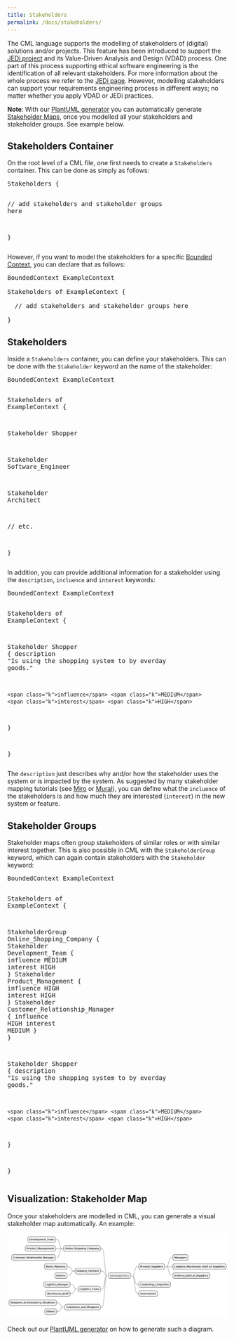 ```yaml
---
title: Stakeholders
permalink: /docs/stakeholders/
---
```


The CML language supports the modelling of stakeholders of (digital) solutions and/or projects. This feature has been introduced to support the [JEDi project](tbd) and its Value-Driven Analysis and Design (VDAD) process. One part of this process supporting ethical software engineering is the identification of all relevant stakeholders. For more information about the whole process we refer to the [JEDi page](tbd). However, modelling stakeholders can support your requirements engineering process in different ways; no matter whether you apply VDAD or JEDi practices.

**Note**: With our [PlantUML generator](/docs/plant-uml/) you can automatically generate [Stakeholder Maps](tbd), once you modelled all your stakeholders and stakeholder groups. See example below.

## Stakeholders Container
On the root level of a CML file, one first needs to create a `Stakeholders` container. This can be done as simply as follows:

<div class="highlight"><pre><span></span><span class="k">Stakeholders</span> {

  <span class="c1">// add stakeholders and stakeholder groups here</span>

}
</pre></div>

However, if you want to model the stakeholders for a specific [Bounded Context](/docs/bounded-context/), you can declare that as follows:

<pre class="highlight"><span class="k">BoundedContext</span> ExampleContext

<span class="k">Stakeholders</span> <span class="k">of</span> ExampleContext {

  <span class="c1">// add stakeholders and stakeholder groups here</span>

}
</pre>

## Stakeholders
Inside a `Stakeholders` container, you can define your stakeholders. This can be done with the `Stakeholder` keyword an the name of the stakeholder:

<div class="highlight"><div class="highlight"><pre><span></span><span class="k">BoundedContext</span> <span class="n">ExampleContext</span>

<span class="k">Stakeholders</span> <span class="k">of</span> <span class="n">ExampleContext</span> <span class="p">{</span>

  <span class="k">Stakeholder</span> <span class="n">Shopper</span>

  <span class="k">Stakeholder</span> <span class="n">Software_Engineer</span>

  <span class="k">Stakeholder</span> <span class="n">Architect</span>

  <span class="c1">// etc.</span>

<span class="p">}</span>
</pre></div>
</div>

In addition, you can provide additional information for a stakeholder using the `description`, `incluence` and `interest` keywords:

<div class="highlight"><div class="highlight"><pre><span></span><span class="k">BoundedContext</span> <span class="n">ExampleContext</span>

<span class="k">Stakeholders</span> <span class="k">of</span> <span class="n">ExampleContext</span> <span class="p">{</span>

  <span class="k">Stakeholder</span> <span class="n">Shopper</span> <span class="p">{</span>
    <span class="k">description</span> <span class="s">&quot;Is using the shopping system to by everday goods.&quot;</span>
    
    <span class="k">influence</span> <span class="k">MEDIUM</span>
    <span class="k">interest</span> <span class="k">HIGH</span>
  <span class="p">}</span>

<span class="p">}</span>
</pre></div>
</div>

The `description` just describes why and/or how the stakeholder uses the system or is impacted by the system. As suggested by many stakeholder mapping tutorials (see [Miro](https://miro.com/blog/stakeholder-mapping/) or [Mural](https://www.mural.co/blog/stakeholder-mapping)), you can define what the `incluence` of the stakeholders is and how much they are interested (`interest`) in the new system or feature.

## Stakeholder Groups
Stakeholder maps often group stakeholders of similar roles or with similar interest together. This is also possible in CML with the `StakeholderGroup` keyword, which can again contain stakeholders with the `Stakeholder` keyword:

<div class="highlight"><div class="highlight"><pre><span></span><span class="k">BoundedContext</span> <span class="n">ExampleContext</span>

<span class="k">Stakeholders</span> <span class="k">of</span> <span class="n">ExampleContext</span> <span class="p">{</span>

  <span class="k">StakeholderGroup</span> <span class="n">Online_Shopping_Company</span> <span class="p">{</span>
    <span class="k">Stakeholder</span> <span class="n">Development_Team</span> <span class="p">{</span>
      <span class="k">influence</span> <span class="k">MEDIUM</span>
      <span class="k">interest</span> <span class="k">HIGH</span>
    <span class="p">}</span>
    <span class="k">Stakeholder</span> <span class="n">Product_Management</span> <span class="p">{</span>
      <span class="k">influence</span> <span class="k">HIGH</span>
      <span class="k">interest</span> <span class="k">HIGH</span>
    <span class="p">}</span>
    <span class="k">Stakeholder</span> <span class="n">Customer_Relationship_Manager</span> <span class="p">{</span>
      <span class="k">influence</span> <span class="k">HIGH</span>
      <span class="k">interest</span> <span class="k">MEDIUM</span>
    <span class="p">}</span>
  <span class="p">}</span>

  <span class="k">Stakeholder</span> <span class="n">Shopper</span> <span class="p">{</span>
    <span class="k">description</span> <span class="s">&quot;Is using the shopping system to by everday goods.&quot;</span>
    
    <span class="k">influence</span> <span class="k">MEDIUM</span>
    <span class="k">interest</span> <span class="k">HIGH</span>
  <span class="p">}</span>

<span class="p">}</span>
</pre></div>
</div>

## Visualization: Stakeholder Map
Once your stakeholders are modelled in CML, you can generate a visual stakeholder map automatically. An example:

![Sample Stakeholder Map (for a new 'same day delivery' feature for an online shop)](./../../img/stakeholder-map-sdd-sample-simple.png)

Check out our [PlantUML generator](/docs/plant-uml/) on how to generate such a diagram.
